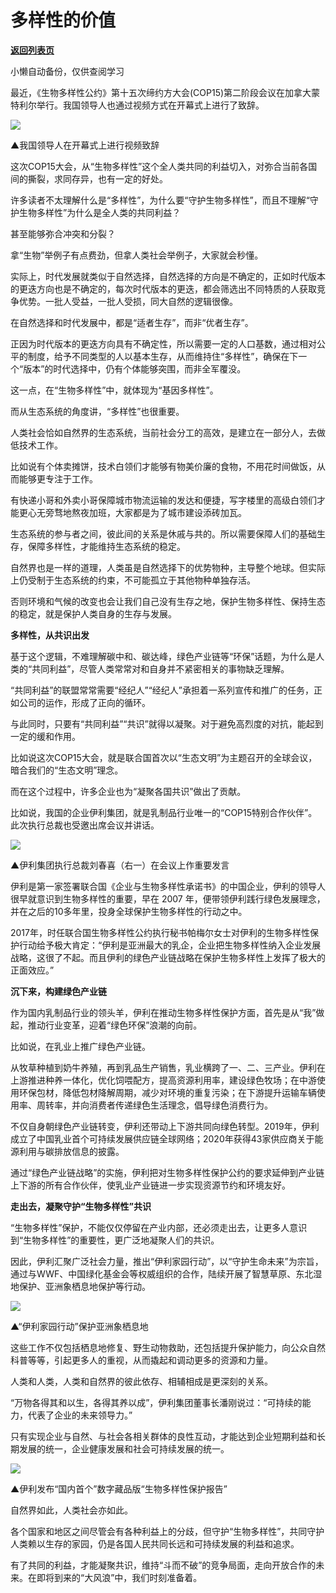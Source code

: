 # 多样性的价值

[**返回列表页**](/gzh/政事堂2019)

小懒自动备份，仅供查阅学习

最近，《生物多样性公约》第十五次缔约方大会(COP15)第二阶段会议在加拿大蒙特利尔举行。我国领导人也通过视频方式在开幕式上进行了致辞。  

  

![](https://mmbiz.qpic.cn/mmbiz_jpg/rxhS23yu8cNZL0ECEcpibKVe1eWcuBoRl7sdE5kSxBrB6dusQhtCP6NOktiaALUSpAiaJeFiaePrB50mJFc3q7lr7Q/640?wx_fmt=jpeg)

▲我国领导人在开幕式上进行视频致辞

  

这次COP15大会，从“生物多样性”这个全人类共同的利益切入，对弥合当前各国间的撕裂，求同存异，也有一定的好处。

  

许多读者不太理解什么是“多样性”，为什么要“守护生物多样性”，而且不理解“守护生物多样性”为什么是全人类的共同利益？

  

甚至能够弥合冲突和分裂？

  

拿“生物”举例子有点费劲，但拿人类社会举例子，大家就会秒懂。

  

实际上，时代发展就类似于自然选择，自然选择的方向是不确定的，正如时代版本的更迭方向也是不确定的，每次时代版本的更迭，都会筛选出不同特质的人获取竞争优势。一批人受益，一批人受损，同大自然的逻辑很像。

  

在自然选择和时代发展中，都是“适者生存”，而非“优者生存”。

  

正因为时代版本的更迭方向具有不确定性，所以需要一定的人口基数，通过相对公平的制度，给予不同类型的人以基本生存，从而维持住“多样性”，确保在下一个“版本”的时代选择中，仍有个体能够突围，而非全军覆没。

  

这一点，在“生物多样性”中，就体现为“基因多样性”。

  

而从生态系统的角度讲，“多样性”也很重要。

  

人类社会恰如自然界的生态系统，当前社会分工的高效，是建立在一部分人，去做低技术工作。

  

比如说有个体卖摊饼，技术白领们才能够有物美价廉的食物，不用花时间做饭，从而能够更专注于工作。

  

有快递小哥和外卖小哥保障城市物流运输的发达和便捷，写字楼里的高级白领们才能更心无旁骛地熬夜加班，大家都是为了城市建设添砖加瓦。

  

生态系统的参与者之间，彼此间的关系是休戚与共的。所以需要保障人们的基础生存，保障多样性，才能维持生态系统的稳定。

  

自然界也是一样的道理，人类虽是自然选择下的优势物种，主导整个地球。但实际上仍受制于生态系统的约束，不可能孤立于其他物种单独存活。

  

否则环境和气候的改变也会让我们自己没有生存之地，保护生物多样性、保持生态的稳定，就是保护人类自身的生存与发展。

  

 **多样性，从共识出发**

  

基于这个逻辑，不难理解碳中和、碳达峰，绿色产业链等“环保”话题，为什么是人类的“共同利益”，尽管人类常常对和自身并不紧密相关的事物缺乏理解。

  

“共同利益”的联盟常常需要“经纪人”“经纪人”承担着一系列宣传和推广的任务，正如公司的运作，形成了正向的循环。

  

与此同时，只要有“共同利益”“共识”就得以凝聚。对于避免高烈度的对抗，能起到一定的缓和作用。

  

比如说这次COP15大会，就是联合国首次以“生态文明”为主题召开的全球会议，暗合我们的“生态文明”理念。

  

而在这个过程中，许多企业也为“凝聚各国共识”做出了贡献。

  

比如说，我国的企业伊利集团，就是乳制品行业唯一的“COP15特别合作伙伴”。此次执行总裁也受邀出席会议并讲话。

  

![](https://mmbiz.qpic.cn/mmbiz_jpg/rxhS23yu8cNZL0ECEcpibKVe1eWcuBoRlnZ3zKzdC3LoWIVW20QUbibmDpeicXfx5YHnayx4ln9FmqyzbTEoibyNaw/640?wx_fmt=jpeg)

▲伊利集团执行总裁刘春喜（右一）在会议上作重要发言

  

伊利是第一家签署联合国《企业与生物多样性承诺书》的中国企业，伊利的领导人很早就意识到生物多样性的重要，早在 2007
年，便带领伊利践行绿色发展理念，并在之后的10多年里，投身全球保护生物多样性的行动之中。

  

2017年，时任联合国生物多样性公约执行秘书帕梅尔女士对伊利的生物多样性保护行动给予极大肯定：“伊利是亚洲最大的乳企，企业把生物多样性纳入企业发展战略，这很了不起。而且伊利的绿色产业链战略在保护生物多样性上发挥了极大的正面效应。”

  

 **沉下来，构建绿色产业链**

  

作为国内乳制品行业的领头羊，伊利在推动生物多样性保护方面，首先是从“我”做起，推动行业变革，迎着“绿色环保”浪潮的向前。

  

比如说，在乳业上推广绿色产业链。

  

从牧草种植到奶牛养殖，再到乳品生产销售，乳业横跨了一、二、三产业。伊利在上游推进种养一体化，优化饲喂配方，提高资源利用率，建设绿色牧场；在中游使用环保包材，降低包材降解周期，减少对环境的重复污染；在下游提升运输车辆使用率、周转率，并向消费者传递绿色生活理念，倡导绿色消费行为。

  

不仅自身朝绿色产业链转变，伊利还带动上下游共同向绿色转型。2019年，伊利成立了中国乳业首个可持续发展供应链全球网络；2020年获得43家供应商关于能源利用与碳排放信息的披露。

  

通过“绿色产业链战略”的实施，伊利把对生物多样性保护公约的要求延伸到产业链上下游的所有合作伙伴，使乳业产业链进一步实现资源节约和环境友好。

  

 **走出去，凝聚守护“生物多样性”共识**

  

“生物多样性”保护，不能仅仅停留在产业内部，还必须走出去，让更多人意识到“生物多样性”的重要性，更广泛地凝聚人们的共识。

  

因此，伊利汇聚广泛社会力量，推出“伊利家园行动”，以“守护生命未来”为宗旨，通过与WWF、中国绿化基金会等权威组织的合作，陆续开展了智慧草原、东北湿地保护、亚洲象栖息地保护等行动。

  

![](https://mmbiz.qpic.cn/mmbiz_png/rxhS23yu8cNZL0ECEcpibKVe1eWcuBoRlfJI1qA1RcYwmo6fGzChvGZ4OSwhaicXf0kwU25VjEiaZVyl9P1Av3luw/640?wx_fmt=png)

▲“伊利家园行动”保护亚洲象栖息地

  

这些工作不仅包括栖息地修复、野生动物救助，还包括提升保护能力，向公众自然科普等等，引起更多人的重视，从而撬起和调动更多的资源和力量。

  

人类和人类，人类和自然界的彼此依存、相辅相成是更深刻的关系。

  

“万物各得其和以生，各得其养以成”，伊利集团董事长潘刚说过：“可持续的能力，代表了企业的未来领导力。”

  

只有实现企业与自然、与社会各相关群体的良性互动，才能达到企业短期利益和长期发展的统一，企业健康发展和社会可持续发展的统一。

  

![](https://mmbiz.qpic.cn/mmbiz_jpg/rxhS23yu8cNZL0ECEcpibKVe1eWcuBoRlybh5bqAkLgQZZ3icsv58W9xfJmaPCkdStfZL7tSA8k8oJibCuJ0ibXBiaQ/640?wx_fmt=jpeg)

▲伊利发布“国内首个”数字藏品版“生物多样性保护报告”

  

自然界如此，人类社会亦如此。

  

各个国家和地区之间尽管会有各种利益上的分歧，但守护“生物多样性”，共同守护人类赖以生存的家园，仍是各国人民共同长远和可持续发展的利益和追求。

  

有了共同的利益，才能凝聚共识，维持“斗而不破”的竞争局面，走向开放合作的未来。在即将到来的“大风浪”中，我们时刻准备着。

